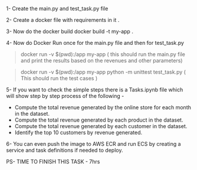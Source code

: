 1- Create the main.py and test_task.py file

2- Create a docker file with requirements in it .

3- Now do the docker build 
docker build -t my-app .

4- Now do Docker Run once for the main.py file and then for test_task.py

> docker run -v $(pwd):/app my-app ( this should run the main.py file and print the results based on the revenues and other parameters)

>docker run -v $(pwd):/app my-app python -m unittest test_task.py ( This should run the test cases )

5- If you want to check the simple steps there is a Tasks.ipynb file which will show step by step process of the following  -
- Compute the total revenue generated by the online store for each month in the
dataset.
- Compute the total revenue generated by each product in the dataset.
- Compute the total revenue generated by each customer in the dataset.
- Identify the top 10 customers by revenue generated.

6- You can even push the image to AWS ECR and run ECS by creating a  service and task definitions if needed to deploy. 

PS- TIME TO FINISH THIS TASK - 7hrs
